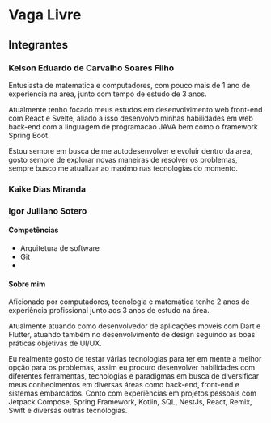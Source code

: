 # Vaga Livre

## Integrantes

### Kelson Eduardo de Carvalho Soares Filho
Entusiasta de matematica e computadores, com pouco mais de 1 ano de experiencia na area, junto com tempo de estudo de 3 anos.

Atualmente tenho focado meus estudos em desenvolvimento web front-end com React e Svelte, aliado a isso desenvolvo minhas habilidades em web back-end
com a linguagem de programacao JAVA bem como o framework Spring Boot.

Estou sempre em busca de me autodesenvolver e evoluir dentro da area, gosto sempre de explorar novas maneiras de resolver os problemas, sempre busco me atualizar ao maximo nas tecnologias do momento. 

### Kaike Dias Miranda

### Igor Julliano Sotero

#### Competências

- Arquitetura de software
- Git
- 

#### Sobre mim

Aficionado por computadores, tecnologia e matemática tenho 2 anos de experiência profissional junto aos 3 anos de estudo na área.

Atualmente atuando como desenvolvedor de aplicações moveis com Dart e Flutter, atuando também no desenvolvimento de design seguindo as boas práticas objetivas de UI/UX.

Eu realmente gosto de testar várias tecnologias para ter em mente a melhor opção para os problemas, assim eu procuro desenvolver habilidades com diferentes ferramentas, tecnologias e paradigmas em busca de diversificar meus conhecimentos em diversas áreas como back-end, front-end e sistemas embarcados. Conto com experiências em projetos pessoais com Jetpack Compose, Spring Framework, Kotlin, SQL, NestJs, React, Remix, Swift e diversas outras tecnologias.